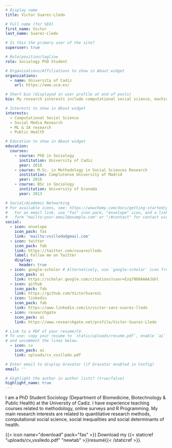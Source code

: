 ```yaml
---
# Display name
title: Victor Suarez-Lledo

# Full name (for SEO)
first_name: Victor
last_name: Suarez-Lledo

# Is this the primary user of the site?
superuser: true

# Role/position/tagline
role: Sociology PhD Student

# Organizations/Affiliations to show in About widget
organizations:
  - name: University of Cadiz
    url: https://www.uca.es/

# Short bio (displayed in user profile at end of posts)
bio: My research interests include computational social science, machine learning research, social media research, and public health.

# Interests to show in About widget
interests:
  - Computational Social Science
  - Social Media Research
  - ML & IA research
  - Public Health

# Education to show in About widget
education:
  courses:
    - course: PhD in Sociology
      institution: University of Cadiz
      year: 2018
    - course: M.Sc. in Methodology in Social Sciences Research
      institution: Complutense University of Madrid
      year: 2016
    - course: BSc in Sociology
      institution: University of Granada
      year: 2013

# Social/Academic Networking
# For available icons, see: https://wowchemy.com/docs/getting-started/page-builder/#icons
#   For an email link, use "fas" icon pack, "envelope" icon, and a link in the
#   form "mailto:your-email@example.com" or "/#contact" for contact widget.
social:
  - icon: envelope
    icon_pack: fas
    link: 'mailto:vsslledo@gmail.com'
  - icon: twitter
    icon_pack: fab
    link: https://twitter.com/vsuarezlledo
    label: Follow me on Twitter
    display:
      header: true
  - icon: google-scholar # Alternatively, use `google-scholar` icon from `ai` icon pack
    icon_pack: ai
    link: https://scholar.google.com/citations?user=Ezq78D0AAAAJ&hl
  - icon: github
    icon_pack: fab
    link: https://github.com/VictorSuarezL
  - icon: linkedin
    icon_pack: fab
    link: https://www.linkedin.com/in/victor-sanz-suarez-lledo
  - icon: researchgate
    icon_pack: ai
    link: https://www.researchgate.net/profile/Victor-Suarez-Lledo

# Link to a PDF of your resume/CV.
# To use: copy your resume to `static/uploads/resume.pdf`, enable `ai` icons in `params.yaml`,
# and uncomment the lines below.
  - icon: cv
    icon_pack: ai
    link: uploads/cv_vsslledo.pdf

# Enter email to display Gravatar (if Gravatar enabled in Config)
email: ''

# Highlight the author in author lists? (true/false)
highlight_name: true
---
```


I am a PhD Student Sociology (Department​ of Biomedicine, Biotechnology & Public Health) at the University of Cadiz. I have experience teaching courses related to methodology, online surveys and R Programming. My main research interests are related to quantitative research methods, computational social science, social inequalities and social determinants of health.

{{< icon name="download" pack="fas" >}} Download my {{< staticref "uploads/cv_vsslledo.pdf" "newtab" >}}resumé{{< /staticref >}}.
